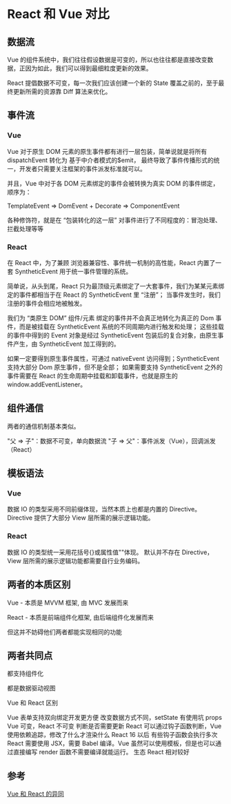 # React 和 Vue 对比

## 数据流

Vue 的组件系统中，我们往往假设数据是可变的，所以也往往都是直接改变数据，正因为如此，我们可以得到最细粒度更新的效果。

React 提倡数据不可变，每一次我们应该创建一个新的 State 覆盖之前的，至于最终更新所需的资源靠 Diff 算法来优化。

## 事件流

### Vue

Vue 对于原生 DOM 元素的原生事件都有进行一层包装，简单说就是将所有 dispatchEvent 转化为 基于中介者模式的\$emit， 最终导致了事件传播形式的统一，开发者只需要关注框架的事件派发标准就可以。

并且，Vue 中对于各 DOM 元素绑定的事件会被转换为真实 DOM 的事件绑定，顺序为：

TemplateEvent => DomEvent + Decorate => ComponentEvent

各种修饰符，就是在 “包装转化的这一层” 对事件进行了不同程度的：冒泡处理、拦截处理等等

### React

在 React 中，为了兼顾 浏览器兼容性、事件统一机制的高性能，React 内置了一套 SyntheticEvent 用于统一事件管理的系统。

简单说，从头到尾，React 只为最顶级元素绑定了一大套事件，我们为某某元素绑定的事件都相当于在 React 的 SyntheticEvent 里 “注册”； 当事件发生时，我们注册的事件会相应地被触发。

我们为 “类原生 DOM” 组件/元素 绑定的事件并不会真正地转化为真正的 Dom 事件，而是被挂载在 SyntheticEvent 系统的不同周期内进行触发和处理； 这些挂载的事件中得到的 Event 对象是经过 SyntheticEvent 包装后的复合对象，由原生事件产生，由 SyntheticEvent 加工得到的。

如果一定要得到原生事件属性，可通过 nativeEvent 访问得到；SyntheticEvent 支持大部分 Dom 原生事件，但不是全部； 如果需要支持 SyntheticEvent 之外的事件需要在 React 的生命周期中挂载和卸载事件，也就是原生的 window.addEventListener。

## 组件通信

两者的通信机制基本类似。

"父 => 子"：数据不可变，单向数据流
"子 => 父"：事件派发（Vue），回调派发（React）

## 模板语法

### Vue

数据 IO 的类型采用不同前缀体现，当然本质上也都是内置的 Directive。 Directive 提供了大部分 View 层所需的展示逻辑功能。

### React

数据 IO 的类型统一采用花括号{}或属性值""体现。 默认并不存在 Directive，View 层所需的展示逻辑功能都需要自行业务编码。

## 两者的本质区别

Vue - 本质是 MVVM 框架, 由 MVC 发展而来

React - 本质是前端组件化框架, 由后端组件化发展而来

但这并不妨碍他们两者都能实现相同的功能

## 两者共同点

都支持组件化

都是数据驱动视图

Vue 和 React 区别

Vue 表单支持双向绑定开发更方便
改变数据方式不同，setState 有使用坑
props Vue 可变，React 不可变
判断是否需要更新 React 可以通过钩子函数判断，Vue 使用依赖追踪，修改了什么才渲染什么
React 16 以后 有些钩子函数会执行多次
React 需要使用 JSX，需要 Babel 编译。Vue 虽然可以使用模板，但是也可以通过直接编写 render 函数不需要编译就能运行。
生态 React 相对较好

## 参考

[Vue 和 React 的异同](https://surmon.me/article/116)
